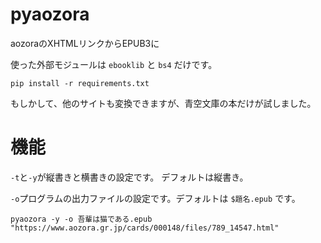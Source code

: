 # pyaozora

aozoraのXHTMLリンクからEPUB3に

使った外部モジュールは `ebooklib` と `bs4` だけです。
```
pip install -r requirements.txt
```

もしかして、他のサイトも変換できますが、青空文庫の本だけが試しました。

# 機能

`-t`と`-y`が縦書きと横書きの設定です。 デフォルトは縦書き。

`-o`プログラムの出力ファイルの設定です。デフォルトは `$題名.epub` です。

```
pyaozora -y -o 吾輩は猫である.epub "https://www.aozora.gr.jp/cards/000148/files/789_14547.html"
```
